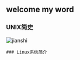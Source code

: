 ## welcome my word
### UNIX简史
![jianshi](https://upload-images.jianshu.io/upload_images/14466013-33f034ab50dbf6c0.png?imageMogr2/auto-orient/strip%7CimageView2/2/w/1240)

	### Linux系统简介